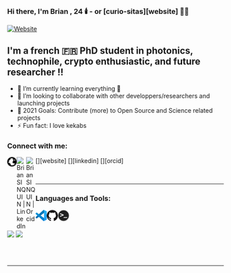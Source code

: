 ### Hi there, I'm Brian , 24 🕯️ - or [curio-sitas][website] 🧑‍🎓

[![Website](https://img.shields.io/website?label=curiositas.me&style=for-the-badge&url=https%3A%2F%2Fcuriositas.me)](https://curiositas.me)

## I'm a french 🇫🇷 PhD student in photonics, technophile, crypto enthusiastic, and future researcher !!

- 🌱 I’m currently learning everything 🤣
- 👯 I’m looking to collaborate with other developpers/researchers and launching projects
- 🥅 2021 Goals: Contribute (more) to Open Source and Science related projects
- ⚡ Fun fact: I love kekabs

### Connect with me:

[<img align="left" alt="curiositas.me" width="22px" src="https://raw.githubusercontent.com/iconic/open-iconic/master/svg/globe.svg" />][website]
[<img align="left" alt="Brian SINQUIN | LinkedIn" width="22px" src="https://cdn.jsdelivr.net/npm/simple-icons@v3/icons/linkedin.svg" />][linkedin]
[<img align="left" alt="Brian SINQUIN | Orcid" width="22px" src="https://cdn.jsdelivr.net/npm/simple-icons@v3/icons/orcid.svg" />][orcid]

<br />

---

### Languages and Tools:

<img align="left" alt="Visual Studio Code" width="26px" src="https://raw.githubusercontent.com/github/explore/80688e429a7d4ef2fca1e82350fe8e3517d3494d/topics/visual-studio-code/visual-studio-code.png" />
<img align="left" alt="GitHub" width="26px" src="https://raw.githubusercontent.com/github/explore/78df643247d429f6cc873026c0622819ad797942/topics/github/github.png" />
<img align="left" alt="Terminal" width="26px" src="https://raw.githubusercontent.com/github/explore/80688e429a7d4ef2fca1e82350fe8e3517d3494d/topics/terminal/terminal.png" />

<br />
<br />

![](https://github-readme-stats.vercel.app/api/top-langs/?username=curio-sitas&show_icons=true&hide_border=true)
![](https://github-readme-stats.vercel.app/api?username=curio-sitas&show_icons=true&hide_border=true)

<br />
<br />

---

